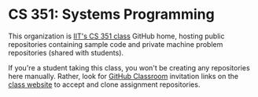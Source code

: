   # CS 351: Systems Programming

This organization is [IIT's CS 351 class](https://moss.cs.iit.edu/cs351) GitHub home, hosting public repositories containing sample code and private machine problem repositories (shared with students).

If you're a student taking this class, you won't be creating any repositories here manually. Rather, look for [GitHub Classroom](https://classroom.github.com/) invitation links on the [class website](https://moss.cs.iit.edu/cs351) to accept and clone assignment repositories. 
